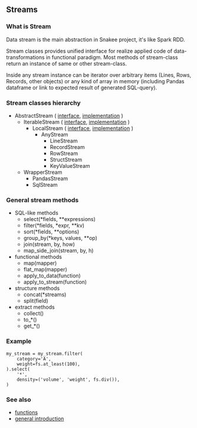 ## Streams

### What is Stream

Data stream is the main abstraction in Snakee project, it's like Spark RDD.

Stream classes provides unified interface for realize applied code of data-transformations in functional paradigm.
Most methods of stream-class return an instance of same or other stream-class.

Inside any stream instance can be iterator over arbitrary items (Lines, Rows, Records, other objects) 
or any kind of array in memory (including Pandas dataframe or link to expected result of generated SQL-query).

### Stream classes hierarchy

* AbstractStream (
[interface](https://github.com/az365/snakee/blob/main/streams/interfaces/abstract_stream_interface.py), 
[implementation](https://github.com/az365/snakee/blob/main/streams/abstract/abstract_stream.py)
)
    * IterableStream (
    [interface](https://github.com/az365/snakee/blob/main/streams/interfaces/iterable_stream_interface.py), 
    [implementation](https://github.com/az365/snakee/blob/main/streams/abstract/iterable_stream.py)
    )
        * LocalStream (
        [interface](https://github.com/az365/snakee/blob/main/streams/interfaces/local_stream_interface.py), 
        [implementation](https://github.com/az365/snakee/blob/main/streams/abstract/local_stream.py)
        )
            * AnyStream
                * LineStream
                * RecordStream
                * RowStream
                * StructStream
                * KeyValueStream
    * WrapperStream
        * PandasStream
        * SqlStream

### General stream methods

* SQL-like methods
    * select(*fields, **expressions)
    * filter(*fields, *expr, **kv)
    * sort(*fields, **options)
    * group_by(*keys, values, **op)
    * join(stream, by, how)
    * map_side_join(stream, by, h)
* functional methods 
    * map(mapper)
    * flat_map(mapper)
    * apply_to_data(function)
    * apply_to_stream(function)
* structure methods 
    * concat(*streams)
    * split(field)
* extract methods
    * collect()
    * to_*()
    * get_*()

### Example

    my_stream = my_stream.filter(
        category='A',
        weight=fs.at_least(100),
    ).select(
        '*',
        density=('volume', 'weight', fs.div()),
    )
 
### See also 

* [functions](https://github.com/az365/snakee/blob/main/functions/readme.md)
* [general introduction](https://github.com/az365/snakee/blob/main/README.md)
